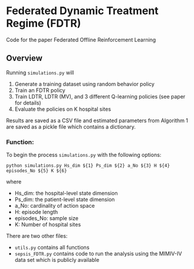 # Federated Dynamic Treatment Regime (FDTR)
Code for the paper Federated Offline Reinforcement Learning

## Overview

Running `simulations.py` will 

1) Generate a training dataset using random behavior policy
2) Train an FDTR policy
3) Train LDTR, LDTR (MV), and 3 different Q-learning policies (see paper for details)
4) Evaluate the policies on K hospital sites

Results are saved as a CSV file and estimated parameters from Algorithm 1 are saved as a pickle file which contains a dictionary.

### Function:

To begin the process `simulations.py` with the following options:
```
python simulations.py Hs_dim ${1} Ps_dim ${2} a_No ${3} H ${4} episodes_No ${5} K ${6}
```
where
- Hs_dim: the hospital-level state dimension
- Ps_dim: the patient-level state dimension
- a_No: cardinality of action space
- H: episode length 
- episodes_No: sample size
- K: Number of hospital sites

There are two other files:
* `utils.py` contains all functions
* `sepsis_FDTR.py` contains code to run the analysis using the MIMIV-IV data set which is publicly available
